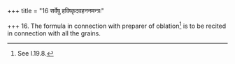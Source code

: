 +++
title = "16 सर्वेषु हविष्कृदवहननमन्त्रः"

+++
16. The formula in connection with preparer of oblation[^1] is to be recited in connection with all the grains.  


[^1]: See I.19.8.
